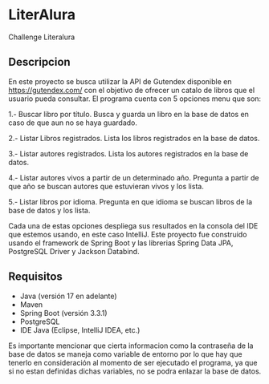 # LiterAlura
Challenge Literalura

## Descripcion
En este proyecto se busca utilizar la API de Gutendex disponible en https://gutendex.com/ con el objetivo de ofrecer un catalo de libros que el usuario pueda consultar. El programa cuenta con 5 opciones menu que son:

1.- Buscar libro por título. Busca y guarda un libro en la base de datos en caso de que aun no se haya guardado.

2.- Listar Libros registrados. Lista los libros registrados en la base de datos.

3.- Listar autores registrados. Lista los autores registrados en la base de datos.

4.- Listar autores vivos a partir de un determinado año. Pregunta a partir de que año se buscan autores que estuvieran vivos y los lista.

5.- Listar libros por idioma. Pregunta en que idioma se buscan libros de la base de datos y los lista. 

Cada una de estas opciones despliega sus resultados en la consola del IDE que estemos usando, en este caso IntelliJ. Este proyecto fue construido usando el framework de Spring Boot y las librerias Spring Data JPA, PostgreSQL Driver y Jackson Databind.


## Requisitos 
* Java (versión 17 en adelante)
* Maven 
* Spring Boot (versión 3.3.1)
* PostgreSQL
* IDE Java (Eclipse, IntelliJ IDEA, etc.)

Es importante mencionar que cierta informacion como la contraseña de la base de datos se maneja como variable de entorno por lo que hay que tenerlo en consideración al momento de ser ejecutado el programa, ya que si no estan definidas dichas variables, no se podra enlazar la base de datos. 


